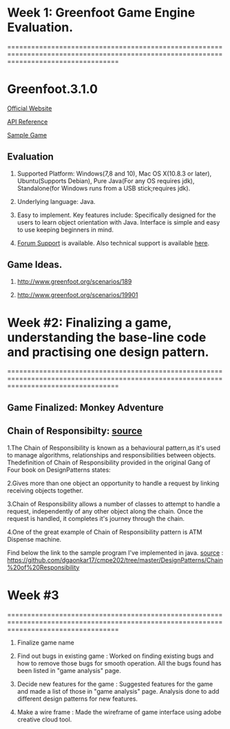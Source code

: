 # Week 1: Greenfoot Game Engine Evaluation.
========================================================================================================================================
# Greenfoot.3.1.0

[Official Website](https://www.greenfoot.org/home)

[API  Reference](https://www.greenfoot.org/files/javadoc/)

[Sample Game](http://www.greenfoot.org/scenarios/19573)

## Evaluation

1. Supported Platform: Windows(7,8 and 10), Mac OS X(10.8.3 or later), Ubuntu(Supports Debian), Pure Java(For any OS requires jdk), Standalone(for Windows runs from a USB stick;requires jdk).

2. Underlying language: Java.

3. Easy to implement. Key features include: Specifically designed for the users to learn object orientation with Java. Interface is simple and easy to use keeping beginners in mind.

4. [Forum Support](https://www.greenfoot.org/topics) is available. Also technical support is available [here](https://ww.greenfoot.org/support).
 
## Game Ideas.

1. http://www.greenfoot.org/scenarios/189

2. http://www.greenfoot.org/scenarios/19901

# Week #2: Finalizing a game, understanding the base-line code and practising one design pattern.
========================================================================================================================================

## Game Finalized: Monkey Adventure

## Chain of Responsibilty: [source](https://www.journaldev.com/1617/chain-of-responsibility-design-pattern-in-java)

1.The Chain of Responsibility is known as a behavioural pattern,as it's used to manage algorithms, relationships and responsibilities between objects. Thedefinition of Chain of Responsibility provided in the original Gang of Four book on DesignPatterns states: 

2.Gives more than one object an opportunity to handle a request by linking receiving objects together. 

3.Chain of Responsibility allows a number of classes to attempt to handle a request, independently of any other object along the chain. Once the request is handled, it completes it's journey through the chain.

4.One of the great example of Chain of Responsibility pattern is ATM Dispense machine. 

Find below the link to the sample program I've implemented in java. [source](https://www.journaldev.com/1617/chain-of-responsibility-design-pattern-in-java) :
https://github.com/dgaonkar17/cmpe202/tree/master/DesignPatterns/Chain%20of%20Responsibility

# Week #3
========================================================================================================================================
1. Finalize game name

2. Find out bugs in existing game :
   Worked on finding existing bugs and how to remove those bugs for smooth operation. All the bugs found has been listed in "game analysis" page. 
   
3. Decide new features for the game :
   Suggested features for the game and made a list of those in "game analysis" page. Analysis done to add different design patterns for new features.
   
4. Make a wire frame :
   Made the wireframe of game interface using adobe creative cloud tool.


